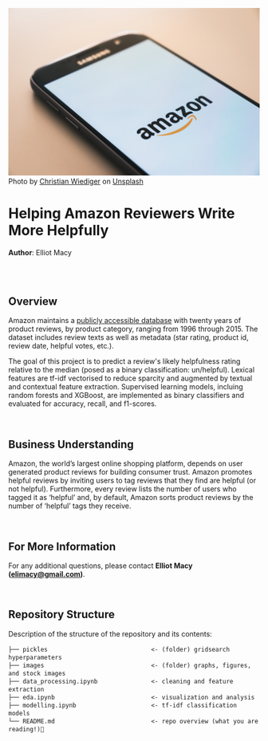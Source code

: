 <p>
  <img src="images/christian-wiediger-rymh7EZPqRs-unsplash.jpg">
  Photo by <a href="https://unsplash.com/@christianw">Christian Wiediger</a> on <a href="https://unsplash.com/">Unsplash</a>
</p>

# Helping Amazon Reviewers Write More Helpfully
**Author**: Elliot Macy

<br>
<br>

## Overview

Amazon maintains a [publicly accessible database](https://s3.amazonaws.com/amazon-reviews-pds/tsv/index.txt) with twenty years of product reviews, by product category, ranging from 1996 through 2015. The dataset includes review texts as well as metadata (star rating, product id, review date, helpful votes, etc.).

The goal of this project is to predict a review's likely helpfulness rating relative to the median (posed as a binary classification: un/helpful). Lexical features are tf-idf vectorised to reduce sparcity and augmented by textual and contextual feature extraction. Supervised learning models, incluing random forests and XGBoost, are implemented as binary classifiers and evaluated for accuracy, recall, and f1-scores.

<br>

## Business Understanding

Amazon, the world’s largest online shopping platform, depends on user generated product reviews for building consumer trust. Amazon promotes helpful reviews by inviting users to tag reviews that they find are helpful (or not helpful). Furthermore, every review lists the number of users who tagged it as ‘helpful’ and, by default, Amazon sorts product reviews by the number of ‘helpful’ tags they receive.

<br>

## For More Information
For any additional questions, please contact **Elliot Macy (elimacy@gmail.com)**.

<br>

## Repository Structure

Description of the structure of the repository and its contents:

```
├── pickles                             <- (folder) gridsearch hyperparameters
├── images                              <- (folder) graphs, figures, and stock images
├── data_processing.ipynb               <- cleaning and feature extraction
├── eda.ipynb                           <- visualization and analysis
├── modelling.ipynb                     <- tf-idf classification models
└── README.md                           <- repo overview (what you are reading!)👀

```
